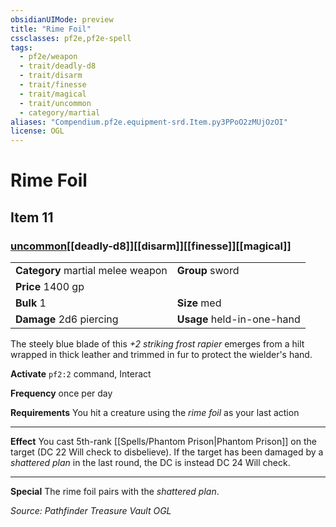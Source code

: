 ```yaml
---
obsidianUIMode: preview
title: "Rime Foil"
cssclasses: pf2e,pf2e-spell
tags:
  - pf2e/weapon
  - trait/deadly-d8
  - trait/disarm
  - trait/finesse
  - trait/magical
  - trait/uncommon
  - category/martial
aliases: "Compendium.pf2e.equipment-srd.Item.py3PPoO2zMUjOzOI"
license: OGL
---
```

# Rime Foil
## Item 11
### [uncommon](uncommon "Uncommon Rarity Trait")[[deadly-d8]][[disarm]][[finesse]][[magical]]

|  |  |
| -- | -- |
| **Category** martial melee weapon | **Group** sword |
| **Price** 1400 gp |  |
| **Bulk** 1 | **Size** med |
| **Damage** 2d6 piercing  | **Usage** held-in-one-hand |



The steely blue blade of this _+2 striking frost rapier_ emerges from a hilt wrapped in thick leather and trimmed in fur to protect the wielder's hand.

**Activate** `pf2:2` command, Interact

**Frequency** once per day

**Requirements** You hit a creature using the _rime foil_ as your last action

* * *

**Effect** You cast 5th-rank [[Spells/Phantom Prison|Phantom Prison]] on the target (DC 22 Will check to disbelieve). If the target has been damaged by a _shattered plan_ in the last round, the DC is instead DC 24 Will check.

* * *

**Special** The rime foil pairs with the _shattered plan_.

*Source: Pathfinder Treasure Vault*
*OGL*